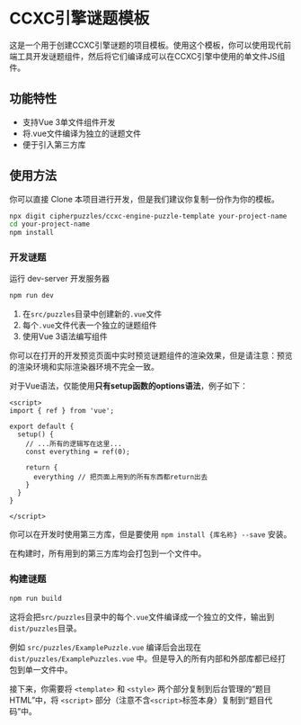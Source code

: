 # CCXC引擎谜题模板

这是一个用于创建CCXC引擎谜题的项目模板。使用这个模板，你可以使用现代前端工具开发谜题组件，然后将它们编译成可以在CCXC引擎中使用的单文件JS组件。

## 功能特性

- 支持Vue 3单文件组件开发
- 将.vue文件编译为独立的谜题文件
- 便于引入第三方库

## 使用方法

你可以直接 Clone 本项目进行开发，但是我们建议你复制一份作为你的模板。

```bash
npx digit cipherpuzzles/ccxc-engine-puzzle-template your-project-name
cd your-project-name
npm install
```

### 开发谜题

运行 dev-server 开发服务器

```bash
npm run dev
```

1. 在`src/puzzles`目录中创建新的`.vue`文件
2. 每个`.vue`文件代表一个独立的谜题组件
3. 使用Vue 3语法编写组件

你可以在打开的开发预览页面中实时预览谜题组件的渲染效果，但是请注意：预览的渲染环境和实际渲染器环境不完全一致。

对于Vue语法，仅能使用**只有setup函数的options语法**，例子如下：

```vue
<script>
import { ref } from 'vue';

export default {
  setup() {
    // ...所有的逻辑写在这里...
    const everything = ref(0);

    return {
      everything // 把页面上用到的所有东西都return出去
    }
  }
}

</script>
```

你可以在开发时使用第三方库，但是要使用 `npm install {库名称} --save` 安装。

在构建时，所有用到的第三方库均会打包到一个文件中。

### 构建谜题

```bash
npm run build
```

这将会把`src/puzzles`目录中的每个`.vue`文件编译成一个独立的文件，输出到`dist/puzzles`目录。

例如 `src/puzzles/ExamplePuzzle.vue` 编译后会出现在 `dist/puzzles/ExamplePuzzles.vue` 中。但是导入的所有内部和外部库都已经打包到单一文件中。

接下来，你需要将 `<template>` 和 `<style>` 两个部分复制到后台管理的“题目HTML”中，将 `<script>` 部分（注意不含`<script>`标签本身）复制到“题目代码”中。
